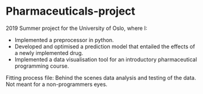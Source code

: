 # Pharmaceuticals-project

2019 Summer project for the University of Oslo, where I:
- Implemented a preprocessor in python.
- Developed and optimised a prediction model that entailed the effects of a newly implemented drug.
- Implemented a data visualisation tool for an introductory pharmaceutical programming course.

Fitting process file: Behind the scenes data analysis and testing of the data. Not meant for a non-programmers eyes.

